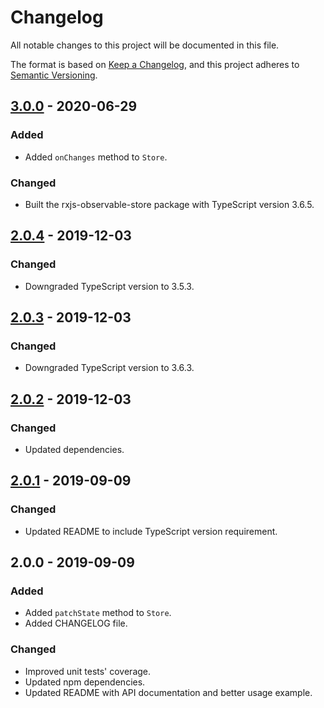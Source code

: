 # Changelog

All notable changes to this project will be documented in this file.

The format is based on [Keep a Changelog](https://keepachangelog.com/en/1.0.0/),
and this project adheres to [Semantic Versioning](https://semver.org/spec/v2.0.0.html).

## [3.0.0] - 2020-06-29

### Added

* Added `onChanges` method to `Store`.

### Changed

* Built the rxjs-observable-store package with TypeScript version 3.6.5.

## [2.0.4] - 2019-12-03

### Changed

* Downgraded TypeScript version to 3.5.3.

## [2.0.3] - 2019-12-03

### Changed

* Downgraded TypeScript version to 3.6.3.

## [2.0.2] - 2019-12-03

### Changed

* Updated dependencies.

## [2.0.1] - 2019-09-09

### Changed

* Updated README to include TypeScript version requirement.

## 2.0.0 - 2019-09-09

### Added

* Added `patchState` method to `Store`.
* Added CHANGELOG file.

### Changed

* Improved unit tests' coverage.
* Updated npm dependencies.
* Updated README with API documentation and better usage example.

[3.0.0]: https://github.com/jurebajt/rxjs-observable-store/compare/v2.0.4...v3.0.0
[2.0.4]: https://github.com/jurebajt/rxjs-observable-store/compare/v2.0.3...v2.0.4
[2.0.3]: https://github.com/jurebajt/rxjs-observable-store/compare/v2.0.2...v2.0.3
[2.0.2]: https://github.com/jurebajt/rxjs-observable-store/compare/v2.0.1...v2.0.2
[2.0.1]: https://github.com/jurebajt/rxjs-observable-store/compare/v2.0.0...v2.0.1
